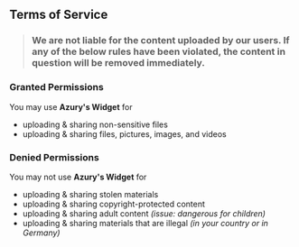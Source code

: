 ## Terms of Service

> ### We are not liable for the content uploaded by our users. If any of the below rules have been violated, the content in question will be removed immediately.

### Granted Permissions

You may use **Azury's Widget** for

- uploading & sharing non-sensitive files
- uploading & sharing files, pictures, images, and videos


### Denied Permissions

You may not use **Azury's Widget** for

- uploading & sharing stolen materials
- uploading & sharing copyright-protected content
- uploading & sharing adult content *(issue: dangerous for children)*
- uploading & sharing materials that are illegal *(in your country or in Germany)*
